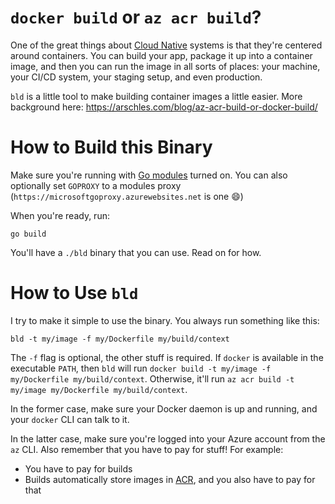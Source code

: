 # `docker build` or `az acr build`?

One of the great things about [Cloud Native](https://www.cncf.io/) systems is that they're centered around containers. You can build your app, package it up into a container image, and then you can run the image in all sorts of places: your machine, your CI/CD system, your staging setup, and even production.

`bld` is a little tool to make building container images a little easier. More background here: https://arschles.com/blog/az-acr-build-or-docker-build/

# How to Build this Binary

Make sure you're running with [Go modules](https://github.com/golang/go/wiki/Modules) turned on. You can also optionally set `GOPROXY` to a modules proxy (`https://microsoftgoproxy.azurewebsites.net` is one :smile:)

When you're ready, run:

```
go build
```

You'll have a `./bld` binary that you can use. Read on for how.

# How to Use `bld`

I try to make it simple to use the binary. You always run something like this:

```
bld -t my/image -f my/Dockerfile my/build/context
```

The `-f` flag is optional, the other stuff is required. If `docker` is available in the executable `PATH`, then `bld` will run `docker build -t my/image -f my/Dockerfile my/build/context`. Otherwise, it'll run `az acr build -t my/image my/Dockerfile my/build/context`.

In the former case, make sure your Docker daemon is up and running, and your `docker` CLI can talk to it.

In the latter case, make sure you're logged into your Azure account from the `az` CLI. Also remember that you have to pay for stuff! For example:

- You have to pay for builds
- Builds automatically store images in [ACR](https://cda.ms/HC), and you also have to pay for that

